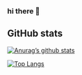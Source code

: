 ### hi there 👋
## GitHub stats 
[![Anurag’s github stats](https://github-readme-stats.vercel.app/api?username=nqsri1)](https://github.com/nqsri1)

[![Top Langs](https://github-readme-stats.vercel.app/api/top-langs/?username=nqsri1&layout=compact)](https://github.com/deepajarout)
